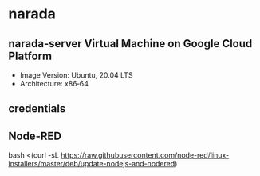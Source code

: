 # narada

## narada-server Virtual Machine on Google Cloud Platform
- Image Version: Ubuntu, 20.04 LTS
- Architecture: x86‑64

## credentials

## Node-RED
bash <(curl -sL https://raw.githubusercontent.com/node-red/linux-installers/master/deb/update-nodejs-and-nodered)

